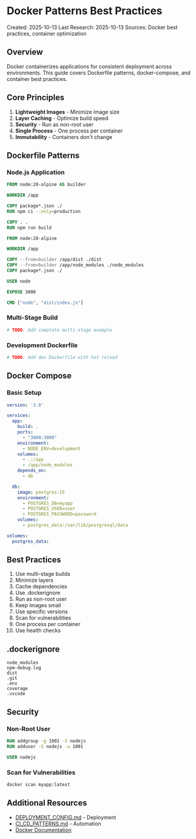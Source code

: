 # Docker Patterns Best Practices

Created: 2025-10-13
Last Research: 2025-10-13
Sources: Docker best practices, container optimization

## Overview

Docker containerizes applications for consistent deployment across environments. This guide covers Dockerfile patterns, docker-compose, and container best practices.

## Core Principles

1. **Lightweight Images** - Minimize image size
2. **Layer Caching** - Optimize build speed
3. **Security** - Run as non-root user
4. **Single Process** - One process per container
5. **Immutability** - Containers don't change

## Dockerfile Patterns

### Node.js Application
```dockerfile
FROM node:20-alpine AS builder

WORKDIR /app

COPY package*.json ./
RUN npm ci --only=production

COPY . .
RUN npm run build

FROM node:20-alpine

WORKDIR /app

COPY --from=builder /app/dist ./dist
COPY --from=builder /app/node_modules ./node_modules
COPY package*.json ./

USER node

EXPOSE 3000

CMD ["node", "dist/index.js"]
```

### Multi-Stage Build
```dockerfile
# TODO: Add complete multi-stage example
```

### Development Dockerfile
```dockerfile
# TODO: Add dev Dockerfile with hot reload
```

## Docker Compose

### Basic Setup
```yaml
version: '3.8'

services:
  app:
    build: .
    ports:
      - "3000:3000"
    environment:
      - NODE_ENV=development
    volumes:
      - .:/app
      - /app/node_modules
    depends_on:
      - db

  db:
    image: postgres:15
    environment:
      - POSTGRES_DB=myapp
      - POSTGRES_USER=user
      - POSTGRES_PASSWORD=password
    volumes:
      - postgres_data:/var/lib/postgresql/data

volumes:
  postgres_data:
```

## Best Practices

1. Use multi-stage builds
2. Minimize layers
3. Cache dependencies
4. Use .dockerignore
5. Run as non-root user
6. Keep images small
7. Use specific versions
8. Scan for vulnerabilities
9. One process per container
10. Use health checks

## .dockerignore

```
node_modules
npm-debug.log
dist
.git
.env
coverage
.vscode
```

## Security

### Non-Root User
```dockerfile
RUN addgroup -g 1001 -S nodejs
RUN adduser -S nodejs -u 1001

USER nodejs
```

### Scan for Vulnerabilities
```bash
docker scan myapp:latest
```

## Additional Resources

- [DEPLOYMENT_CONFIG.md](./DEPLOYMENT_CONFIG.md) - Deployment
- [CI_CD_PATTERNS.md](./CI_CD_PATTERNS.md) - Automation
- [Docker Documentation](https://docs.docker.com/)
